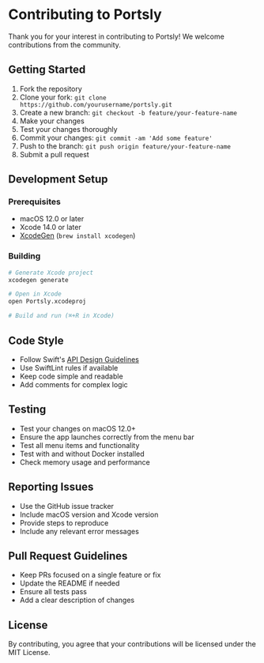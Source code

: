 # Contributing to Portsly

Thank you for your interest in contributing to Portsly! We welcome contributions from the community.

## Getting Started

1. Fork the repository
2. Clone your fork: `git clone https://github.com/yourusername/portsly.git`
3. Create a new branch: `git checkout -b feature/your-feature-name`
4. Make your changes
5. Test your changes thoroughly
6. Commit your changes: `git commit -am 'Add some feature'`
7. Push to the branch: `git push origin feature/your-feature-name`
8. Submit a pull request

## Development Setup

### Prerequisites
- macOS 12.0 or later
- Xcode 14.0 or later
- [XcodeGen](https://github.com/yonaskolb/XcodeGen) (`brew install xcodegen`)

### Building
```bash
# Generate Xcode project
xcodegen generate

# Open in Xcode
open Portsly.xcodeproj

# Build and run (⌘+R in Xcode)
```

## Code Style

- Follow Swift's [API Design Guidelines](https://swift.org/documentation/api-design-guidelines/)
- Use SwiftLint rules if available
- Keep code simple and readable
- Add comments for complex logic

## Testing

- Test your changes on macOS 12.0+ 
- Ensure the app launches correctly from the menu bar
- Test all menu items and functionality
- Test with and without Docker installed
- Check memory usage and performance

## Reporting Issues

- Use the GitHub issue tracker
- Include macOS version and Xcode version
- Provide steps to reproduce
- Include any relevant error messages

## Pull Request Guidelines

- Keep PRs focused on a single feature or fix
- Update the README if needed
- Ensure all tests pass
- Add a clear description of changes

## License

By contributing, you agree that your contributions will be licensed under the MIT License.